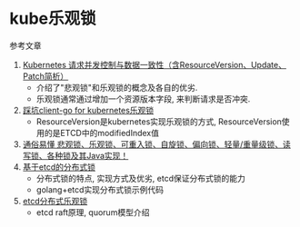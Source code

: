 # kube乐观锁

参考文章

1. [Kubernetes 请求并发控制与数据一致性（含ResourceVersion、Update、Patch简析）](https://blog.csdn.net/jackxuf/article/details/80084358)
    - 介绍了"悲观锁"和乐观锁的概念及各自的优劣.
    - 乐观锁通常通过增加一个资源版本字段, 来判断请求是否冲突.
2. [踩坑client-go for kubernetes乐观锁](https://blog.csdn.net/xf491698144/article/details/106218379/)
    - ResourceVersion是kubernetes实现乐观锁的方式, ResourceVersion使用的是ETCD中的modifiedIndex值
3. [通俗易懂 悲观锁、乐观锁、可重入锁、自旋锁、偏向锁、轻量/重量级锁、读写锁、各种锁及其Java实现！](https://zhuanlan.zhihu.com/p/71156910)
4. [基于etcd的分布式锁](https://www.cnblogs.com/aganippe/p/16011508.html)
    - 分布式锁的特点, 实现方式及优劣, etcd保证分布式锁的能力
    - golang+etcd实现分布式锁示例代码
5. [etcd分布式乐观锁](https://chunlife.top/2019/04/01/etcd%E5%88%86%E5%B8%83%E5%BC%8F%E4%B9%90%E8%A7%82%E9%94%81/)
    - etcd raft原理, quorum模型介绍

